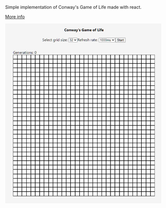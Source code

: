 Simple implementation of Conway's Game of Life made with react.

[More info](https://en.wikipedia.org/wiki/Conway%27s_Game_of_Life)

<img align="center" src="https://github.com/fssAlbertoLuis/game-of-life/blob/master/sample.png"/>